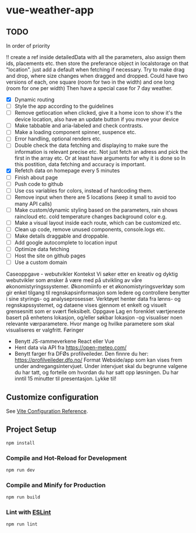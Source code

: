 # vue-weather-app

## TODO
In order of priority

!! create a ref inside detailedData with all the parameters, also assign them ids, placements etc. then store the preferance
object in localstorage on that "location". just add a default when fetching if necessary.
Try to make drag and drop, where size changes when dragged and dropped.
Could have two versions of each, one square (room for two in the width) and one long (room for one per width)
Then have a special case for 7 day weather.

- [x] Dynamic routing
- [ ] Style the app according to the guidelines
- [ ] Remove getlocation when clicked, give it a home icon to show it's the device location, also have an update button if you move your device
- [ ] Make tabbable and aria-labeled and check contrasts.
- [ ] Make a loading component spinner, suspence etc.
- [ ] Error handling, optional renders etc.
- [ ] Double check the data fetching and displaying to make sure the information is relevant precise etc.
    Not just fetch an adress and pick the first in the array etc. Or at least have arguments for why it is done so
    In this postition, data fetching and accuracy is important.
- [x] Refetch data on homepage every 5 minutes
- [ ] Finish about page
- [ ] Push code to github
- [ ] Use css variables for colors, instead of hardcoding them.
- [ ] Remove input when there are 5 locations (keep it small to avoid too many API calls)
- [ ] Make custom/dynamic styling based on the parameters, rain shows raincloud etc. cold temperature changes background color e.g.
- [ ] Make a visual layout inside each route, which can be customized etc.
- [ ] Clean up code, remove unused components, console.logs etc.
- [ ] Make details draggable and droppable.
- [ ] Add google autocomplete to location input
- [ ] Optimize data fetching
- [ ] Host the site on github pages
- [ ] Use a custom domain

Caseoppgave - webutvikler
Kontekst
Vi søker etter en kreativ og dyktig webutvikler som ønsker å
være med på utvikling av våre økonomistyringssystemer.
Økonomiinfo er et økonomistyringsverktøy som gir enkel 
tilgang til regnskapsinformasjon som ledere og controllere
benytter i sine styrings- og analyseprosesser. Verktøyet henter
data fra lønns- og regnskapssystemet, og dataene vises
gjennom et enkelt og visuelt grensesnitt som er svært
fleksibelt.
Oppgave
Lag en forenklet værtjeneste basert på enhetens lokasjon,
og/eller søkbar lokasjon -og visualiser noen relevante
værparametere. Hvor mange og hvilke parametere som skal
visualiseres er valgfritt.
Føringer
- Benytt JS-rammeverkene React eller Vue
- Hent data via API fra https://open-meteo.com/
- Benytt farger fra DFØs profilveileder. Den finnre du her:
    https://profilveileder.dfo.no/
Format
Webside/app som kan vises frem under andregangsintervjuet.
Under intervjuet skal du begrunne valgene du har tatt, og
fortelle om hvordan du har satt opp løsningen.
Du har inntil 15 minutter til presentasjon.
Lykke til!


## Customize configuration

See [Vite Configuration Reference](https://vitejs.dev/config/).

## Project Setup

```sh
npm install
```

### Compile and Hot-Reload for Development

```sh
npm run dev
```

### Compile and Minify for Production

```sh
npm run build
```

### Lint with [ESLint](https://eslint.org/)

```sh
npm run lint
```
